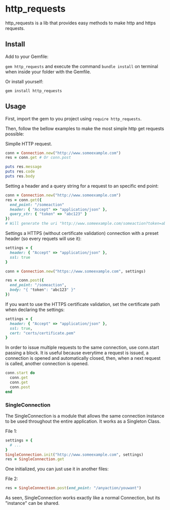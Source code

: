 # http_requests

http_requests is a lib that provides easy methods to make http and https requests.

## Install

Add to your Gemfile:

`gem http_requests` and execute the command `bundle install` on terminal when inside your folder with the Gemfile.

Or install yourself:

`gem install http_requests`

## Usage

First, import the gem to you project using `require http_requests`.

Then, follow the bellow examples to make the most simple http get requests possible:

Simplle HTTP request.

```ruby
conn = Connection.new("http://www.someexample.com")
res = conn.get # Or conn.post

puts res.message
puts res.code
puts res.body
```

Setting a header and a query string for a request to an specific end point:

```ruby
conn = Connection.new("http://www.someexample.com")
res = conn.get({
  end_point: "/someaction"
  header: { "Accept" => "application/json" },
  query_str: { "token" => "abc123" }
})
# Will generate the uri "http://www.someexample.com/someaction?token=abc123"
```

Settings a HTTPS (without certificate validation) connection with a preset header (so every requets will use it):

```ruby
settings = {
  header: { "Accept" => "application/json" },
  ssl: true
}

conn = Connection.new("https://www.someexample.com", settings)

res = conn.post({
  end_point: "/someaction",
  body: "{ "token": "abc123" }"
})

```

If you want to use the HTTPS certificate validation, set the certificate path when declaring the settings:

```ruby
settings = {
  header: { "Accept" => "application/json" },
  ssl: true,
  cert: "certs/certificate.pem"
}
```

In order to issue multiple requests to the same connection, use conn.start passing a block. It is useful because everytime a
request is issued, a connection is opened and automatically closed, then, when a next request is called, another connection
is opened.

```ruby
conn.start do
  conn.get
  conn.get
  conn.post
end
```

### SingleConnection

The SingleConnection is a module that allows the same connection instance to be used throughout the entire application.
It works as a Singleton Class.

File 1:
```ruby
settings = {
  # ...
}
SingleConnection.init("http://www.someexample.com", settings)
res = SingleConnection.get
```

One initialized, you can just use it in another files:

File 2:
```ruby
res = SingleConnection.post(end_point: "/anyaction/youwant")
```

As seen, SingleConnection works exactly like a normal Connection, but its "instance" can be shared.